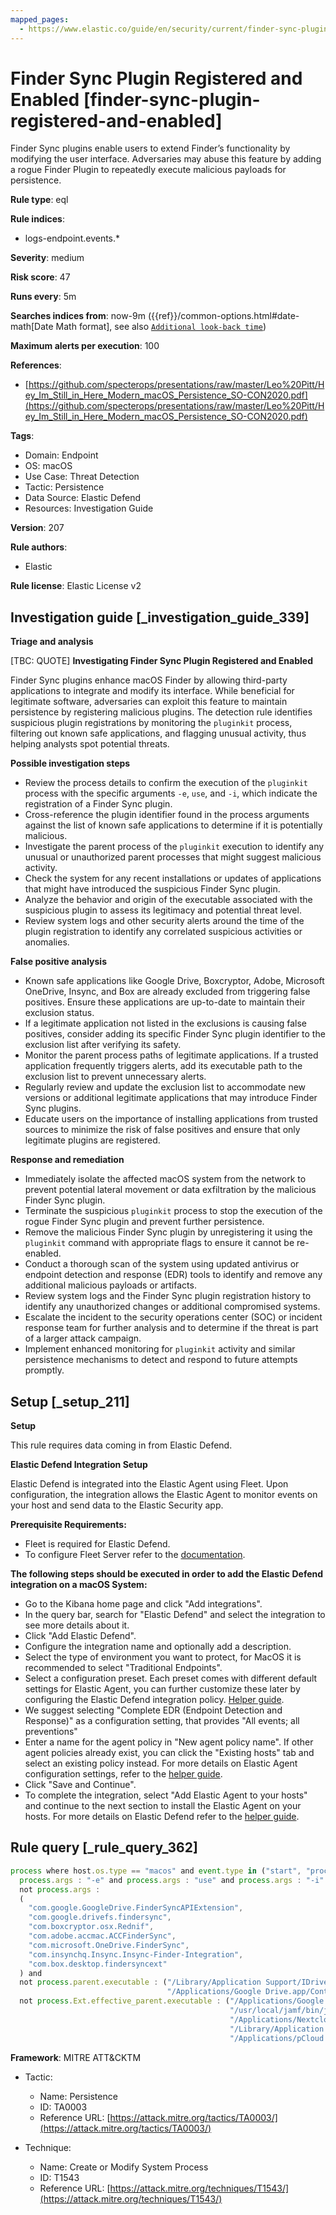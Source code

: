 ```yaml
---
mapped_pages:
  - https://www.elastic.co/guide/en/security/current/finder-sync-plugin-registered-and-enabled.html
---
```


# Finder Sync Plugin Registered and Enabled [finder-sync-plugin-registered-and-enabled]

Finder Sync plugins enable users to extend Finder’s functionality by modifying the user interface. Adversaries may abuse this feature by adding a rogue Finder Plugin to repeatedly execute malicious payloads for persistence.

**Rule type**: eql

**Rule indices**:

* logs-endpoint.events.*

**Severity**: medium

**Risk score**: 47

**Runs every**: 5m

**Searches indices from**: now-9m ({{ref}}/common-options.html#date-math[Date Math format], see also [`Additional look-back time`](docs-content://solutions/security/detect-and-alert/create-detection-rule.md#rule-schedule))

**Maximum alerts per execution**: 100

**References**:

* [https://github.com/specterops/presentations/raw/master/Leo%20Pitt/Hey_Im_Still_in_Here_Modern_macOS_Persistence_SO-CON2020.pdf](https://github.com/specterops/presentations/raw/master/Leo%20Pitt/Hey_Im_Still_in_Here_Modern_macOS_Persistence_SO-CON2020.pdf)

**Tags**:

* Domain: Endpoint
* OS: macOS
* Use Case: Threat Detection
* Tactic: Persistence
* Data Source: Elastic Defend
* Resources: Investigation Guide

**Version**: 207

**Rule authors**:

* Elastic

**Rule license**: Elastic License v2

## Investigation guide [_investigation_guide_339]

**Triage and analysis**

[TBC: QUOTE]
**Investigating Finder Sync Plugin Registered and Enabled**

Finder Sync plugins enhance macOS Finder by allowing third-party applications to integrate and modify its interface. While beneficial for legitimate software, adversaries can exploit this feature to maintain persistence by registering malicious plugins. The detection rule identifies suspicious plugin registrations by monitoring the `pluginkit` process, filtering out known safe applications, and flagging unusual activity, thus helping analysts spot potential threats.

**Possible investigation steps**

* Review the process details to confirm the execution of the `pluginkit` process with the specific arguments `-e`, `use`, and `-i`, which indicate the registration of a Finder Sync plugin.
* Cross-reference the plugin identifier found in the process arguments against the list of known safe applications to determine if it is potentially malicious.
* Investigate the parent process of the `pluginkit` execution to identify any unusual or unauthorized parent processes that might suggest malicious activity.
* Check the system for any recent installations or updates of applications that might have introduced the suspicious Finder Sync plugin.
* Analyze the behavior and origin of the executable associated with the suspicious plugin to assess its legitimacy and potential threat level.
* Review system logs and other security alerts around the time of the plugin registration to identify any correlated suspicious activities or anomalies.

**False positive analysis**

* Known safe applications like Google Drive, Boxcryptor, Adobe, Microsoft OneDrive, Insync, and Box are already excluded from triggering false positives. Ensure these applications are up-to-date to maintain their exclusion status.
* If a legitimate application not listed in the exclusions is causing false positives, consider adding its specific Finder Sync plugin identifier to the exclusion list after verifying its safety.
* Monitor the parent process paths of legitimate applications. If a trusted application frequently triggers alerts, add its executable path to the exclusion list to prevent unnecessary alerts.
* Regularly review and update the exclusion list to accommodate new versions or additional legitimate applications that may introduce Finder Sync plugins.
* Educate users on the importance of installing applications from trusted sources to minimize the risk of false positives and ensure that only legitimate plugins are registered.

**Response and remediation**

* Immediately isolate the affected macOS system from the network to prevent potential lateral movement or data exfiltration by the malicious Finder Sync plugin.
* Terminate the suspicious `pluginkit` process to stop the execution of the rogue Finder Sync plugin and prevent further persistence.
* Remove the malicious Finder Sync plugin by unregistering it using the `pluginkit` command with appropriate flags to ensure it cannot be re-enabled.
* Conduct a thorough scan of the system using updated antivirus or endpoint detection and response (EDR) tools to identify and remove any additional malicious payloads or artifacts.
* Review system logs and the Finder Sync plugin registration history to identify any unauthorized changes or additional compromised systems.
* Escalate the incident to the security operations center (SOC) or incident response team for further analysis and to determine if the threat is part of a larger attack campaign.
* Implement enhanced monitoring for `pluginkit` activity and similar persistence mechanisms to detect and respond to future attempts promptly.


## Setup [_setup_211]

**Setup**

This rule requires data coming in from Elastic Defend.

**Elastic Defend Integration Setup**

Elastic Defend is integrated into the Elastic Agent using Fleet. Upon configuration, the integration allows the Elastic Agent to monitor events on your host and send data to the Elastic Security app.

**Prerequisite Requirements:**

* Fleet is required for Elastic Defend.
* To configure Fleet Server refer to the [documentation](docs-content://reference/ingestion-tools/fleet/fleet-server.md).

**The following steps should be executed in order to add the Elastic Defend integration on a macOS System:**

* Go to the Kibana home page and click "Add integrations".
* In the query bar, search for "Elastic Defend" and select the integration to see more details about it.
* Click "Add Elastic Defend".
* Configure the integration name and optionally add a description.
* Select the type of environment you want to protect, for MacOS it is recommended to select "Traditional Endpoints".
* Select a configuration preset. Each preset comes with different default settings for Elastic Agent, you can further customize these later by configuring the Elastic Defend integration policy. [Helper guide](docs-content://solutions/security/configure-elastic-defend/configure-an-integration-policy-for-elastic-defend.md).
* We suggest selecting "Complete EDR (Endpoint Detection and Response)" as a configuration setting, that provides "All events; all preventions"
* Enter a name for the agent policy in "New agent policy name". If other agent policies already exist, you can click the "Existing hosts" tab and select an existing policy instead. For more details on Elastic Agent configuration settings, refer to the [helper guide](docs-content://reference/ingestion-tools/fleet/agent-policy.md).
* Click "Save and Continue".
* To complete the integration, select "Add Elastic Agent to your hosts" and continue to the next section to install the Elastic Agent on your hosts. For more details on Elastic Defend refer to the [helper guide](docs-content://solutions/security/configure-elastic-defend/install-elastic-defend.md).


## Rule query [_rule_query_362]

```js
process where host.os.type == "macos" and event.type in ("start", "process_started") and process.name : "pluginkit" and
  process.args : "-e" and process.args : "use" and process.args : "-i" and
  not process.args :
  (
    "com.google.GoogleDrive.FinderSyncAPIExtension",
    "com.google.drivefs.findersync",
    "com.boxcryptor.osx.Rednif",
    "com.adobe.accmac.ACCFinderSync",
    "com.microsoft.OneDrive.FinderSync",
    "com.insynchq.Insync.Insync-Finder-Integration",
    "com.box.desktop.findersyncext"
  ) and
  not process.parent.executable : ("/Library/Application Support/IDriveforMac/IDriveHelperTools/FinderPluginApp.app/Contents/MacOS/FinderPluginApp",
                                   "/Applications/Google Drive.app/Contents/MacOS/Google Drive") and
  not process.Ext.effective_parent.executable : ("/Applications/Google Drive.app/Contents/MacOS/Google Drive",
                                                 "/usr/local/jamf/bin/jamf",
                                                 "/Applications/Nextcloud.app/Contents/MacOS/Nextcloud",
                                                 "/Library/Application Support/Checkpoint/Endpoint Security/AMFinderExtensions.app/Contents/MacOS/AMFinderExtensions",
                                                 "/Applications/pCloud Drive.app/Contents/MacOS/pCloud Drive")
```

**Framework**: MITRE ATT&CKTM

* Tactic:

    * Name: Persistence
    * ID: TA0003
    * Reference URL: [https://attack.mitre.org/tactics/TA0003/](https://attack.mitre.org/tactics/TA0003/)

* Technique:

    * Name: Create or Modify System Process
    * ID: T1543
    * Reference URL: [https://attack.mitre.org/techniques/T1543/](https://attack.mitre.org/techniques/T1543/)



